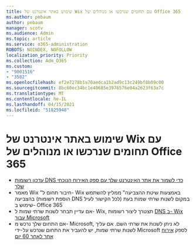 ```yaml
---
title: שימוש באתר אינטרנט של Wix עם תחומים שנרכשו או מנוהלים של Office 365
ms.author: pebaum
author: pebaum
manager: scotv
ms.audience: Admin
ms.topic: article
ms.service: o365-administration
ROBOTS: NOINDEX, NOFOLLOW
localization_priority: Priority
ms.collection: Adm_O365
ms.custom:
- "9001516"
- "3582"
ms.openlocfilehash: ef2e7278b1a70aedca1b2ad9c13c249bf8b09c00
ms.sourcegitcommit: 8bc60ec34bc1e40685e3976576e04a2623f63a7c
ms.translationtype: MT
ms.contentlocale: he-IL
ms.lasthandoff: 04/15/2021
ms.locfileid: "51825948"
---
```

# <a name="using-wix-website-with-office-365-purchased-or-managed-domains"></a>שימוש באתר אינטרנט של Wix עם תחומים שנרכשו או מנוהלים של Office 365

- [עדכון רשומות DNS כדי לשמור את אתר האינטרנט שלך עם ספק האירוח הנוכחי שלך](https://docs.microsoft.com/microsoft-365/admin/dns/update-dns-records-to-retain-current-hosting-provider)
- מאמר Wix "חיבור תחום ל- Wix באמצעות שיטת ההצביעה" ממליץ להשתמש בהצביעה (הוספת רשומות DNS לכל הקישור לעיל) במקום לשנות שרתי שמות בעת שימוש ב- Office 365
- אם עדיין תבחר לשנות שרתי שמות ל- Wix, תצטרך ליצור רשומות  [DNS ב- Wix עבור Microsoft](https://docs.microsoft.com/microsoft-365/admin/dns/create-dns-records-at-wix?view=o365-worldwide)
- אם התחום שלך נרכש מ- Microsoft, לא ניתן לשנות את שרתי השם. אם עליך לשנות שרתי שמות, יש להעביר את התחום שנרכש על-ידי Microsoft לספק  [אירוח אחר לאחר 60 יום](https://docs.microsoft.com/microsoft-365/admin/get-help-with-domains/transfer-a-domain-from-microsoft-to-another-host)